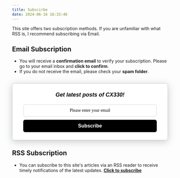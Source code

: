 ```yaml
---
title: Subscirbe
date: 2024-06-16 16:33:46
---
```


This site offers two subscription methods. If you are unfamiliar with what RSS is, I recommend subscribing via Email.

## Email Subscription

-   You will receive a **confirmation email** to verify your subscription. Please go to your email inbox and **click to confirm**.
-   If you do not receive the email, please check your **spam folder**.

<style>
    .followit--follow-form-container[attr-a][attr-b][attr-c][attr-d][attr-e][attr-f] .form-preview {
  display: flex !important;
  flex-direction: column !important;
  justify-content: center !important;
  margin-top: 30px !important;
  padding: clamp(17px, 5%, 40px) clamp(17px, 7%, 50px) !important;
  max-width: none !important;
  border-radius: 6px !important;
  box-shadow: 0 5px 25px rgba(34, 60, 47, 0.25) !important;
}
.followit--follow-form-container[attr-a][attr-b][attr-c][attr-d][attr-e][attr-f] .form-preview,
.followit--follow-form-container[attr-a][attr-b][attr-c][attr-d][attr-e][attr-f] .form-preview *{
  box-sizing: border-box !important;
}
.followit--follow-form-container[attr-a][attr-b][attr-c][attr-d][attr-e][attr-f] .form-preview .preview-heading {
  width: 100% !important;
}
.followit--follow-form-container[attr-a][attr-b][attr-c][attr-d][attr-e][attr-f] .form-preview .preview-heading h5{
  margin-top: 0 !important;
  margin-bottom: 0 !important;
}
.followit--follow-form-container[attr-a][attr-b][attr-c][attr-d][attr-e][attr-f] .form-preview .preview-input-field {
  margin-top: 20px !important;
  width: 100% !important;
}
.followit--follow-form-container[attr-a][attr-b][attr-c][attr-d][attr-e][attr-f] .form-preview .preview-input-field input {
  width: 100% !important;
  height: 40px !important;
  border-radius: 6px !important;
  border: 2px solid #e9e8e8 !important;
  background-color: #fff;
  outline: none !important;
}
.followit--follow-form-container[attr-a][attr-b][attr-c][attr-d][attr-e][attr-f] .form-preview .preview-input-field input {
  color: #000000 !important;
  font-family: "Montserrat" !important;
  font-size: 14px;
  font-weight: 400;
  line-height: 20px;
  text-align: center;
}
.followit--follow-form-container[attr-a][attr-b][attr-c][attr-d][attr-e][attr-f] .form-preview .preview-input-field input::placeholder {
  color: #000000 !important;
  opacity: 1 !important;
}

.followit--follow-form-container[attr-a][attr-b][attr-c][attr-d][attr-e][attr-f] .form-preview .preview-input-field input:-ms-input-placeholder {
  color: #000000 !important;
}

.followit--follow-form-container[attr-a][attr-b][attr-c][attr-d][attr-e][attr-f] .form-preview .preview-input-field input::-ms-input-placeholder {
  color: #000000 !important;
}
.followit--follow-form-container[attr-a][attr-b][attr-c][attr-d][attr-e][attr-f] .form-preview .preview-submit-button {
  margin-top: 10px !important;
  width: 100% !important;
}
.followit--follow-form-container[attr-a][attr-b][attr-c][attr-d][attr-e][attr-f] .form-preview .preview-submit-button button {
  width: 100% !important;
  height: 40px !important;
  border: 0 !important;
  border-radius: 6px !important;
  line-height: 0px !important;
}
.followit--follow-form-container[attr-a][attr-b][attr-c][attr-d][attr-e][attr-f] .form-preview .preview-submit-button button:hover {
  cursor: pointer !important;
}
.followit--follow-form-container[attr-a][attr-b][attr-c][attr-d][attr-e][attr-f] .powered-by-line {
  color: #231f20 !important;
  font-family: "Montserrat" !important;
  font-size: 13px !important;
  font-weight: 400 !important;
  line-height: 25px !important;
  text-align: center !important;
  text-decoration: none !important;
  display: flex !important;
  width: 100% !important;
  justify-content: center !important;
  align-items: center !important;
  margin-top: 10px !important;
}
.followit--follow-form-container[attr-a][attr-b][attr-c][attr-d][attr-e][attr-f] .powered-by-line img {
  margin-left: 10px !important;
  height: 1.13em !important;
  max-height: 1.13em !important;
}

  </style>
<div class="followit--follow-form-container" attr-a attr-b attr-c attr-d attr-e attr-f>
  <form data-v-fa193b23="" action="https://api.follow.it/subscription-form/SEZOejNzUzZ2K3dIUS80K1BVK01QNG9QMUJyTHA2WE1uQ0JSblJ0amFYczNDd2oyVjBFd29hWVNES254bFVVNUtQUktBV1NRalA5MVBsUnpqMk9ocWd1OUV3VEh1dUM1UUxvL0dEc2ZFK1lFLzNIQldvSFhQdGhGall5Wlk3VlJ8dlZrT2NRNnZHSkFhcFZtQkR3azQzUkhJRFMvcGlyM3J5dzBiQm9qQWxJdz0=/8" method="post" data-np-autofill-form-type="subscribe" data-np-checked="1" data-np-watching="1"><div data-v-fa193b23="" class="form-preview" style="background-color: rgb(255, 255, 255); position: relative; border-style: solid; border-width: 1px; border-color: rgb(204, 204, 204);"><div data-v-fa193b23="" class="preview-heading"><h5 data-v-fa193b23="" style="text-transform: none !important; font-family: Arial; font-weight: 700; color: rgb(0, 0, 0); font-size: 18px; text-align: center;">Get latest posts of CX330!</h5></div><div data-v-fa193b23="" class="preview-input-field"><input data-v-fa193b23="" type="email" name="email" required="" placeholder="Please enter your email" spellcheck="false" style="text-transform: none !important; font-family: Arial; font-weight: normal; color: rgb(0, 0, 0); font-size: 14px; text-align: center; background-color: rgb(255, 255, 255);" data-np-uid="0d216973-697c-4c56-9e3e-96653f2c6f89" data-np-autofill-field-type="email"><nordpass-icon data-np-uid="0d216973-697c-4c56-9e3e-96653f2c6f89"></nordpass-icon></div><div data-v-fa193b23="" class="preview-submit-button"><button data-v-fa193b23="" type="submit" style="text-transform: none !important; font-family: Arial; font-weight: bold; color: rgb(255, 255, 255); font-size: 16px; text-align: center; background-color: rgb(0, 0, 0);">Subscribe</button></div></div></form>
</div>

## RSS Subscription

-   You can subscribe to this site's articles via an RSS reader to receive timely notifications of the latest updates. [**Click to subscribe**](https://blog.cx330.tw/atom.xml)
